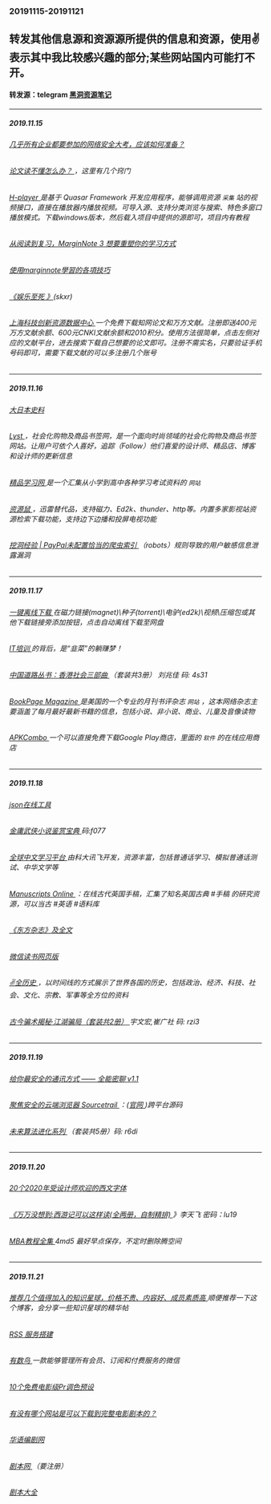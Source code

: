### 20191115-20191121
转发其他信息源和资源源所提供的信息和资源，使用✌表示其中我比较感兴趣的部分;某些网站国内可能打不开。
---
#### 转发源：telegram [黑洞资源笔记](https://t.me/tieliu)
---
##### 2019.11.15
###### [几乎所有企业都要参加的网络安全大考，应该如何准备？ ](https://juejin.im/post/5dce64eb5188254c526a8a45)
###### [论文读不懂怎么办？ ](https://sspai.com/post/57303?from=weibo)，这里有几个窍门
###### [H-player ](https://github.com/ZyqGitHub1/h-player-v2)是基于 Quasar Framework 开发应用程序，能够调用资源 `采集` 站的视频接口，直接在播放器内播放视频。可导入源、支持分类浏览与搜索、特色多窗口播放模式。下载windows版本，然后载入项目中提供的源即可，项目内有教程
###### [从阅读到复习，MarginNote 3 想要重塑你的学习方式 ](https://sspai.com/post/45881)
###### [使用marginnote學習的各項技巧 ](https://medium.com/@u105001011/%E4%BD%BF%E7%94%A8marginnote%E5%AD%B8%E7%BF%92%E7%9A%84%E5%90%84%E9%A0%85%E6%8A%80%E5%B7%A7-%E6%8E%A8%E5%9D%91-8786be71a24d)
###### [《娱乐至死 》](https://pan.baidu.com/wap/init?surl=LyIFZIY5ZtdoCSAfD7gTXQ)(skxr)
###### [上海科技创新资源数据中心 ](http://member.sstir.cn/new/reg!init.do)一个免费下载知网论文和万方文献。注册即送400元万方文献余额、600元CNKI文献余额和2010积分。使用方法很简单，点击左侧对应的文献平台，进去搜索下载自己想要的论文即可。注册不需实名，只要验证手机号码即可，需要下载文献的可以多注册几个账号
---
##### 2019.11.16
###### [大日本史料 ](https://pan.baidu.com/s/11oPhB0hHMQpEfWuzM-rL2Q#/)
###### [Lyst ](http://www.lyst.com/)，社会化购物及商品书签网，是一个面向时尚领域的社会化购物及商品书签网站。让用户可依个人喜好，追踪（Follow）他们喜爱的设计师、精品店、博客和设计师的更新信息
###### [精品学习网 ](http://www.51edu.com/)是一个汇集从小学到高中各种学习考试资料的 `网站`
###### [资源鼠 ](https://www.lanzous.com/i7djc6h)，迅雷替代品，支持磁力、Ed2k、thunder、http等。内置多家影视站资源检索下载功能，支持边下边播和投屏电视功能
###### [挖洞经验 | PayPal未配置恰当的爬虫索引 ](https://www.freebuf.com/vuls/217007.html)（robots）规则导致的用户敏感信息泄露漏洞
---
##### 2019.11.17
###### [一键离线下载 ](https://github.com/hoothin/UserScripts/tree/master/Easy%20offline#%E4%B8%80%E9%94%AE%E7%A6%BB%E7%BA%BF%E4%B8%8B%E8%BD%BD)在磁力链接(magnet)\种子(torrent)\电驴(ed2k)\视频\压缩包或其他下载链接旁添加按钮，点击自动离线下载至网盘
###### [IT培训 ](https://mp.weixin.qq.com/s?src=11&timestamp=1573965446&ver=1979&signature=caD64TT7g*OyE6H5GQHOx8vSCFGL*TKZaW8PW0Q-elyAjKH3BnzFjKsYfv-9stspvPcI84GYuZVa81ORkhIL3iMsgB2nBUfzZq5tNKEr1qn-MJTfbLIZNvkY4K54Ajlr&new=1)的背后，是“韭菜”的躺赚梦！
###### [中国道路丛书：香港社会三部曲 ](https://pan.baidu.com/wap/init?surl=lH2oh_10I7wzbxHPUC9jLg)（套装共3册） 刘兆佳  码: 4s31 
###### [BookPage Magazine ](https://bookpage.com/)是美国的一个专业的月刊书评杂志 `网站` ，这本网络杂志主要涵盖了每月最好最新书籍的信息，包括小说、非小说、商业、儿童及音像读物
###### [APKCombo ](https://apkcombo.com/)一个可以直接免费下载Google Play商店，里面的 `软件` 的在线应用商店
---
##### 2019.11.18
###### [json在线工具 ](https://www.sojson.com/json/)
###### [金庸武侠小说鉴赏宝典 ](https://pan.baidu.com/s/1PqmnR6wi5czMzlXxD2_4Fw) 码:f077
###### [全球中文学习平台 ](http://www.chinese-learning.cn/#/web)由科大讯飞开发，资源丰富，包括普通话学习、模拟普通话测试、中华文学等
###### [Manuscripts Online ](https://www.manuscriptsonline.org/)：在线古代英国手稿，汇集了知名英国古典 #手稿 的研究资源，可以当古 #英语 #语料库
###### [《东方杂志》及全文](https://pan.baidu.com/s/1i3o65t7#/)
###### [微信读书网页版 ](https://weread.qq.com/)
###### [✌全历史 ](https://www.allhistory.com/)，以时间线的方式展示了世界各国的历史，包括政治、经济、科技、社会、文化、宗教、军事等全方位的资料
###### [古今骗术揭秘·江湖骗局（套装共2册） ](https://pan.baidu.com/wap/init?surl=GLYEXwhEE67hanYnh5oNOQ) 宇文宏,崔广社 码: rzi3  
---
##### 2019.11.19
###### [给你最安全的通讯方式 —— 全能密聊 v1.1 ](https://www.52pojie.cn/thread-1056497-1-1.html)  
###### [聚焦安全的云端浏览器 ](https://github.com/dosycorp/browsergap.ce)  [Sourcetrail ](https://github.com/CoatiSoftware/Sourcetrail)：([官网 ](https://www.sourcetrail.com/))跨平台源码
###### [未来算法进化系列 ](https://pan.baidu.com/wap/init?surl=yBkohNyj6KhKWHPfwqpVkw)（套装共5册）码: r6di
---
##### 2019.11.20
###### [20个2020年受设计师欢迎的西文字体 ](http://www.shejidaren.com/20-2020-designer-welcome-latin-font.html)
###### [《万万没想到:西游记可以这样读(全两册，自制精排) ](https://pan.baidu.com/share/init?surl=slBAjaX)》李天飞  密码：lu19               
###### [MBA教程全集 ](https://pan.baidu.com/s/1jYq_l0FnH9aKx-iAv-KzTQ) 4md5 最好早点保存，不定时删除腾空间
---
##### 2019.11.21
###### [推荐几个值得加入的知识星球，价格不贵、内容好、成员素质高 ](https://www.lijiaocn.com/%E5%A5%BD%E8%B4%A7/2018/04/25/fu-fei-she-que.html)顺便推荐一下这个博客，会分享一些知识星球的精华帖
###### [RSS 服务搭建 ](https://zhuanlan.zhihu.com/p/93005645)
###### [有数鸟 ](https://zhuanlan.zhihu.com/p/92923876)一款能够管理所有会员、订阅和付费服务的微信
###### [10个免费电影级Pr调色预设 ](http://www.youtube.com/watch?v=HJ1MWWngqVw)
###### [有没有哪个网站是可以下载到完整电影剧本的？ ](https://www.zhihu.com/question/20485213)
###### [华语编剧网 ](https://m.1bianju.com/)
###### [剧本网 ](http://www.juben98.com/)（要注册）
###### [剧本大全 ](http://www.57056.cn/)
